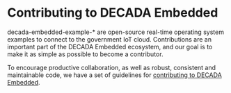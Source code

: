 # Contributing to DECADA Embedded

decada-embedded-example-* are open-source real-time operating system examples to connect to the government IoT cloud. Contributions are an important part of the DECADA Embedded ecosystem, and our goal is to make it as simple as possible to become a contributor.

To encourage productive collaboration, as well as robust, consistent and maintainable code, we have a set of guidelines for [contributing to DECADA Embedded](https://www.siot.gov.sg/core-products/decada-embedded/decada-embedded-contribution/).

